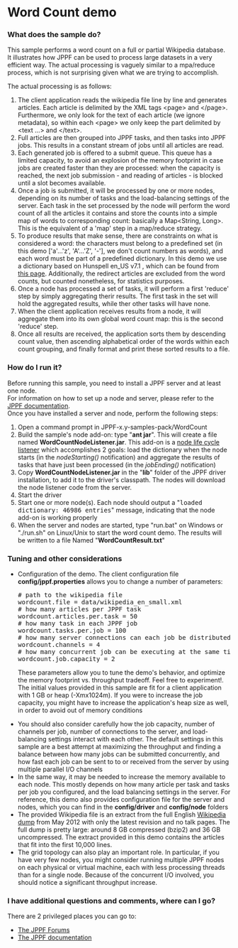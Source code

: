 # Word Count demo

<h3>What does the sample do?</h3>
This sample performs a word count on a full or partial Wikipedia database. It illustrates how JPPF can be used to process large datasets in a very efficient way.
The actual processing is vaguely similar to a mpa/reduce process, which is not surprising given what we are trying to accomplish.

<p>The actual processing is as follows:
<ol class="samplesList">
  <li>The client application reads the wikipedia file line by line and generates articles. Each article is delimited by the XML tags &lt;page&gt; and &lt;/page&gt;.
  Furthermore, we only look for the text of each article (we ignore metadata), so within each &lt;page&gt; we only keep the part delimited by &lt;text ...&gt; and &lt;/text&gt;.</li>
  <li>Full articles are then grouped into JPPF tasks, and then tasks into JPPF jobs. This results in a constant stream of jobs until all articles are read.</li>
  <li>Each generated job is offered to a submit queue. This queue has a limited capacity, to avoid an explosion of the memory footprint in case jobs are created faster than they are processed:
  when the capacity is reached, the next job submission - and reading of articles - is blocked until a slot becomes available.</li>
  <li>Once a job is submitted, it will be processed by one or more nodes, depending on its number of tasks and the load-balancing settings of the server.
  Each task in the set processed by the node will perform the word count of all the articles it contains and store the counts into a simple map of words to corresponding count:
  basically a Map&lt;String, Long&gt;. This is the equivalent of a 'map' step in a map/reduce strategy.</li>
  <li>To produce results that make sense, there are constraints on what is considered a word: the characters must belong to a predefined set (in this demo ['a'...'z', 'A'...'Z', '-'], we don't count numbers as words),
  and each word must be part of a predefined dictionary. In this demo we use a dictionary based on Hunspell en_US v7.1 , which can be found from <a href="http://wordlist.sourceforge.net/">this page</a>.
  Additionally, the redirect articles are excluded from the word counts, but counted nonetheless, for statistics purposes.</li>
  <li>Once a node has processed a set of tasks, it will perform a first 'reduce' step by simply aggregating therir results. The first task in the set will hold the aggregated results, while ther other tasks will have none.</li>
  <li>When the client application receives results from a node, it will aggregate them into its own global word count map: this is the second 'reduce' step.</li>
  <li>Once all results are received, the application sorts them by descending count value, then ascending alphabetical order of the words within each count grouping, and finally format and print these sorted results to a file.</li>
</ol>

<h3>How do I run it?</h3>
Before running this sample, you need to install a JPPF server and at least one node.<br>
For information on how to set up a node and server, please refer to the <a href="https://www.jppf.org/doc/6.0/index.php?title=Introduction">JPPF documentation</a>.<br>
Once you have installed a server and node, perform the following steps:
<ol class="samplesList">
  <li>Open a command prompt in JPPF-x.y-samples-pack/WordCount</li>
  <li>Build the sample's node add-on: type "<b>ant jar</b>". This will create a file named <b>WordCountNodeListener.jar</b>.
  This add-on is a <a href="https://www.jppf.org/doc/6.0/index.php?title=Receiving_notifications_of_node_life_cycle_events">node life cycle listener</a> which accomplishes 2 goals:
  load the dictionary when the node starts (in the <i>nodeStarting()</i> notification) and aggregate the results of tasks that have just been processed (in the <i>jobEnding()</i> notification)</li>
  <li>Copy <b>WordCountNodeListener.jar</b> in the "<b>lib</b>" folder of the JPPF driver installation, to add it to the driver's classpath. The nodes will download the node listener code from the server.</li>
  <li>Start the driver</li>
  <li>Start one or more node(s). Each node should output a "<tt>loaded dictionary: 46986 entries</tt>" message, indicating that the node add-on is working properly</li>
  <li>When the server and nodes are started, type "run.bat" on Windows or "./run.sh" on Linux/Unix to start the word count demo. The results will be written to a file Named "<b>WordCountResult.txt</b>"</li>
</ol>

<h3>Tuning and other considerations</h3>
<ul class="samplesList">
  <li>Configuration of the demo. The client configuration file <b>config/jppf.properties</b> allows you to change a number of parameters:
<pre class="prettyprint lang-conf">
# path to the wikipedia file
wordcount.file = data/wikipedia_en_small.xml
# how many articles per JPPF task
wordcount.articles.per.task = 50
# how many task in each JPPF job
wordcount.tasks.per.job = 100
# how many server connections can each job be distributed over (parallel I/O)
wordcount.channels = 4
# how many concurrent job can be executing at the same time before reading of articles blocks
wordcount.job.capacity = 2
</pre>

  These parameters allow you to tune the demo's behavior, and optimize the memory footprint vs. throughput tradeoff. Feel free to experiment!.
  The initial values provided in this sample are fit for a client application with 1 GB or heap (-Xmx1024m). If you were to increase the job capacity, you might have to increase the application's heap size as well,
  in order to avoid out of memory conditions</li>
  <li>You should also consider carefully how the job capacity, number of channels per job, number of connections to the server, and load-balancing settings interact with each other.
  The default settings in this sample are a best attempt at maximizing the throughput and finding a balance between how many jobs can be submitted concurrently, and how fast each job can be sent to to or received
  from the server by using multiple parallel I/O channels</li>
  <li>In the same way, it may be needed to increase the memory available to each node. This mostly depends on how many article per task and tasks per job you configured, and the load balancing settings in the server.
  For reference, this demo also provides configuration file for the server and nodes, which you can find in the <b>config/driver</b> and <b>config/node</b> folders</li>
  <li>The provided Wikipedia file is an extract from the full English <a href="http://en.wikipedia.org/wiki/Wikipedia:Database_download">Wikipedia dump</a> from May 2012 with only the latest revision and no talk pages.
  The full dump is pretty large: around 8 GB compressed (bzip2) and 36 GB uncompressed. The extract provided in this demo contains the articles that fit into the first 10,000 lines.</li>
  <li>The grid topology can also play an important role. In particular, if you have very few nodes, you might consider running multiple JPPF nodes on each physical or virtual machine, each with less processing threads than for a single node.
  Because of the concurrent I/O involved, you should notice a significant throughput increase.</li>
</ul>

<h3>I have additional questions and comments, where can I go?</h3>
<p>There are 2 privileged places you can go to:
<ul class="samplesList">
  <li><a href="https://www.jppf.org/forums"/>The JPPF Forums</a></li>
  <li><a href="https://www.jppf.org/doc/6.0">The JPPF documentation</a></li>
</ul>

